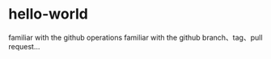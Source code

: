 # hello-world
familiar with the github operations
familiar with the github branch、tag、pull request...

